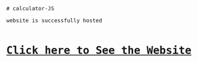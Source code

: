 <pre>
# calculator-JS

website is successfully hosted 

<h1><a href="https://hardie0512.github.io/Animated_Calculator/" target="_blank">Click here to See the Website</a></h1>
</pre>
